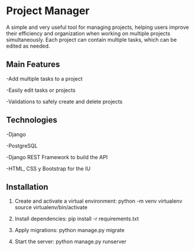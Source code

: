 # Project Manager

A simple and very useful tool for managing projects, helping users improve their efficiency and organization when working on multiple projects simultaneously. Each project can contain multiple tasks, which can be edited as needed.

## Main Features

-Add multiple tasks to a project

-Easily edit tasks or projects

-Validations to safely create and delete projects

## Technologies

-Django

-PostgreSQL 

-Django REST Framework to build the API

-HTML, CSS y Bootstrap for the IU


## Installation


1. Create and activate a virtual environment:
   python -m venv virtualenv
   source virtualenv/bin/activate

2. Install dependencies:
   pip install -r requirements.txt


3. Apply migrations:
   python manage.py migrate


4. Start the server:
   python manage.py runserver




